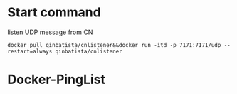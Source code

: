 # Start command
listen UDP message from CN
```
docker pull qinbatista/cnlistener&&docker run -itd -p 7171:7171/udp --restart=always qinbatista/cnlistener
```
# Docker-PingList
